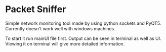 # Packet Sniffer

Simple network monitoring tool made by using python sockets and PyQT5. Currently doesn't work well with windows machines.

To start it run mainUI file first. Output can be seen in terminal as well as UI. Viewing it on terminal will give more detailed information.
